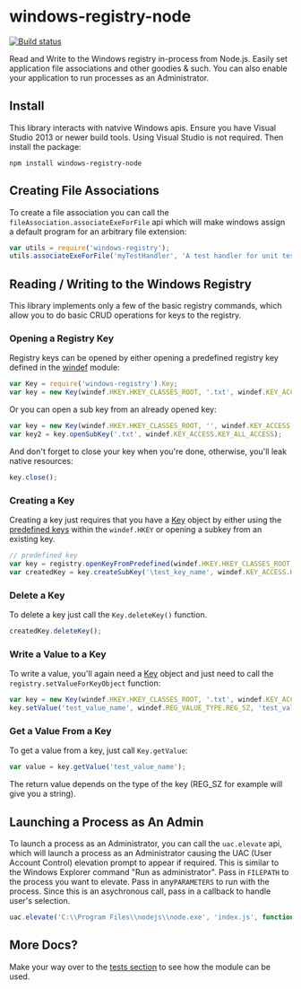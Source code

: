 # windows-registry-node

[![Build status](https://ci.appveyor.com/api/projects/status/ot69wbkyrcv7ig3p/branch/master?svg=true)](https://ci.appveyor.com/project/sedouard/windows-registry-node/branch/master)

Read and Write to the Windows registry in-process from Node.js. Easily set application file associations and other goodies &amp; such. You can also enable your application to run processes as an Administrator.

## Install

This library interacts with natvive Windows apis. Ensure you have Visual Studio 2013 or newer build tools. Using Visual Studio is not 
required. Then install the package:

```
npm install windows-registry-node
```

## Creating File Associations

To create a file association you can call the `fileAssociation.associateExeForFile` api which will make windows assign a default program for
an arbitrary file extension:

```js
var utils = require('windows-registry');
utils.associateExeForFile('myTestHandler', 'A test handler for unit tests', 'C:\\path\\to\\icon', 'C:\\Program Files\\nodejs\\node.exe %1', '.zzz');
```
## Reading / Writing to the Windows Registry

This library implements only a few of the basic registry commands, which allow you to do basic CRUD 
operations for keys to the registry.

### Opening a Registry Key

Registry keys can be opened by either opening a predefined registry key defined in the [windef](lib/windef.js) module:

```js
var Key = require('windows-registry').Key;
var key = new Key(windef.HKEY.HKEY_CLASSES_ROOT, '.txt', windef.KEY_ACCESS.KEY_ALL_ACCESS);
```

Or you can open a sub key from an already opened key:

```js
var key = new Key(windef.HKEY.HKEY_CLASSES_ROOT, '', windef.KEY_ACCESS.KEY_ALL_ACCESS);
var key2 = key.openSubKey('.txt', windef.KEY_ACCESS.KEY_ALL_ACCESS);
```

And don't forget to close your key when you're done, otherwise, you'll leak native resources:

```js
key.close();
```

### Creating a Key

Creating a key just requires that you have a [Key](lib/key.js) object by either using the [predefined keys](https://github.com/CatalystCode/windows-registry-node/blob/master/lib/windef.js#L27) within the `windef.HKEY` or opening a subkey from an existing key.

```js
// predefined key
var key = registry.openKeyFromPredefined(windef.HKEY.HKEY_CLASSES_ROOT, '.txt', windef.KEY_ACCESS.KEY_ALL_ACCESS);
var createdKey = key.createSubKey('\test_key_name', windef.KEY_ACCESS.KEY_ALL_ACCESS);
```

### Delete a Key

To delete a key just call the `Key.deleteKey()` function.

```js
createdKey.deleteKey();
```

### Write a Value to a Key

To write a value, you'll again need a [Key](lib/key.js) object and just need to call the `registry.setValueForKeyObject` function:

```js
var key = new Key(windef.HKEY.HKEY_CLASSES_ROOT, '.txt', windef.KEY_ACCESS.KEY_ALL_ACCESS);
key.setValue('test_value_name', windef.REG_VALUE_TYPE.REG_SZ, 'test_value');
``` 

### Get a Value From a Key

To get a value from a key, just call `Key.getValue`:

```js
var value = key.getValue('test_value_name');
```

The return value depends on the type of the key (REG_SZ for example will give you a string).

## Launching a Process as An Admin

To launch a process as an Administrator, you can call the `uac.elevate` api, which will launch a process as an Administrator causing the UAC (User Account Control) elevation prompt to appear if required. This is similar to the Windows Explorer command "Run as administrator".  Pass in `FILEPATH` to the process you want to elevate. Pass in any`PARAMETERS` to run with the process. Since this is an asychronous call, pass in a callback to handle user's selection.

```js
uac.elevate('C:\\Program Files\\nodejs\\node.exe', 'index.js', function (err, result){console.log('callback');});
```

## More Docs?

Make your way over to the [tests section](test) to see how the module can be used.
